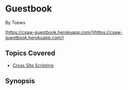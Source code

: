# Guestbook

By Toews



[https://csaw-guestbook.herokuapp.com/](https://csaw-guestbook.herokuapp.com/)
## Topics Covered

- [Cross Site Scripting](/web-exploitation/cross-site-scripting/what-is-cross-site-scripting/)
## Synopsis


